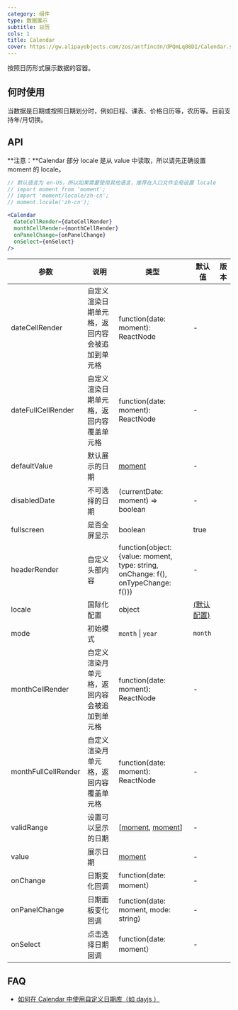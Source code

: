 ```yaml
---
category: 组件
type: 数据展示
subtitle: 日历
cols: 1
title: Calendar
cover: https://gw.alipayobjects.com/zos/antfincdn/dPQmLq08DI/Calendar.svg
---
```


按照日历形式展示数据的容器。

## 何时使用

当数据是日期或按照日期划分时，例如日程、课表、价格日历等，农历等。目前支持年/月切换。

## API

**注意：**Calendar 部分 locale 是从 value 中读取，所以请先正确设置 moment 的 locale。

```jsx
// 默认语言为 en-US，所以如果需要使用其他语言，推荐在入口文件全局设置 locale
// import moment from 'moment';
// import 'moment/locale/zh-cn';
// moment.locale('zh-cn');

<Calendar
  dateCellRender={dateCellRender}
  monthCellRender={monthCellRender}
  onPanelChange={onPanelChange}
  onSelect={onSelect}
/>
```

| 参数 | 说明 | 类型 | 默认值 | 版本 |
| --- | --- | --- | --- | --- |
| dateCellRender | 自定义渲染日期单元格，返回内容会被追加到单元格 | function(date: moment): ReactNode | - |  |
| dateFullCellRender | 自定义渲染日期单元格，返回内容覆盖单元格 | function(date: moment): ReactNode | - |  |
| defaultValue | 默认展示的日期 | [moment](http://momentjs.com/) | - |  |
| disabledDate | 不可选择的日期 | (currentDate: moment) => boolean | - |  |
| fullscreen | 是否全屏显示 | boolean | true |  |
| headerRender | 自定义头部内容 | function(object:{value: moment, type: string, onChange: f(), onTypeChange: f()}) | - |  |
| locale | 国际化配置 | object | [(默认配置)](https://github.com/ant-design/ant-design/blob/master/components/date-picker/locale/example.json) |  |
| mode | 初始模式 | `month` \| `year` | `month` |  |
| monthCellRender | 自定义渲染月单元格，返回内容会被追加到单元格 | function(date: moment): ReactNode | - |  |
| monthFullCellRender | 自定义渲染月单元格，返回内容覆盖单元格 | function(date: moment): ReactNode | - |  |
| validRange | 设置可以显示的日期 | \[[moment](http://momentjs.com/), [moment](http://momentjs.com/)] | - |  |
| value | 展示日期 | [moment](http://momentjs.com/) | - |  |
| onChange | 日期变化回调 | function(date: moment） | - |  |
| onPanelChange | 日期面板变化回调 | function(date: moment, mode: string) | - |  |
| onSelect | 点击选择日期回调 | function(date: moment） | - |  |

## FAQ

- [如何在 Calendar 中使用自定义日期库（如 dayjs ）](/docs/react/replace-moment#Calendar)
